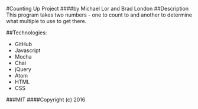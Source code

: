 #Counting Up Project
####by Michael Lor and Brad London
##Description
This program takes two numbers - one to count to and another to determine what multiple to use to get there.

##Technologies:
* GitHub
* Javascript
* Mocha
* Chai
* jQuery
* Atom
* HTML
* CSS

###MIT
####Copyright (c) 2016

